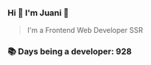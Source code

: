### Hi 👋 I&#39;m Juani 🦁

> I&#39;m a Frontend Web Developer SSR

### 📚 Days being a developer: 928
